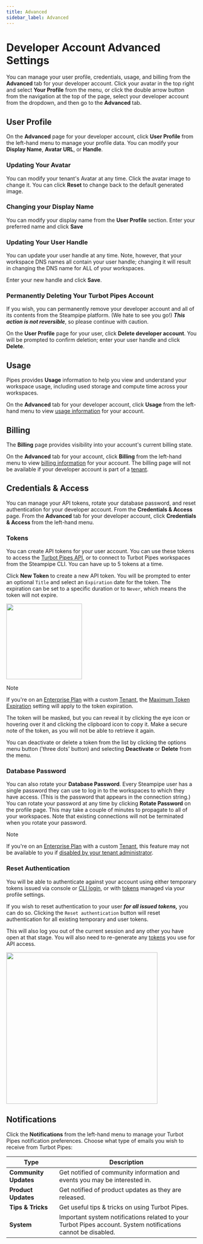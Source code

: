 ```yaml
---
title: Advanced
sidebar_label: Advanced
---
```


# Developer Account Advanced Settings

You can manage your user profile, credentials, usage, and billing from the **Advanced** tab for your developer account.  Click your avatar in the top right and select **Your Profile** from the menu, or click the double arrow button from the navigation at the top of the page, select your developer account from the dropdown, and then go to the **Advanced** tab.

## User Profile

On the **Advanced** page for your developer account, click **User Profile** from the left-hand menu to manage your profile data. You can modify your **Display Name**, **Avatar URL**, or **Handle**. 

### Updating Your Avatar
You can modify your tenant's Avatar at any time. Click the avatar image to change it. You can click **Reset** to change back to the default generated image.


### Changing your Display Name

You can modify your display name from the **User Profile** section.  Enter your preferred name and click **Save**

### Updating Your User Handle

You can update your user handle at any time. Note, however, that your workspace DNS names all contain your user handle; changing it will result in changing the DNS name for ALL of your workspaces.

Enter your new handle and click **Save**.


### Permanently Deleting Your Turbot Pipes Account

If you wish, you can permanently remove your developer account and all of its contents from the Steampipe platform. (We hate to see you go!) ***This action is not reversible***, so please continue with caution.

On the **User Profile** page for your user, click **Delete developer account**. You will be prompted to confirm deletion; enter your user handle and click **Delete**.


## Usage 

Pipes provides **Usage** information to help you view and understand your workspace usage, including used storage and compute time across your workspaces. 

On the **Advanced** tab for your developer account, click **Usage** from the
left-hand menu to view [usage information](/pipes/docs/accounts/developer/usage) for your account.



## Billing 

The **Billing** page provides visibility into your account's current billing state. 

On the **Advanced** tab for your account, click **Billing** from the
left-hand menu to view [billing information](/pipes/docs/accounts/developer/billing) for your account.  The billing page will not be available if your developer account is part of a [tenant](/pipes/docs/accounts/tenant).



## Credentials & Access

You can manage your API tokens, rotate your database password, and reset authentication for your developer account.  From the **Credentials & Access** page.  From the **Advanced** tab for your developer account, click **Credentials & Access** from the left-hand menu.

### Tokens

You can create API tokens for your user account. You can use these tokens to access the
[Turbot Pipes API](/pipes/docs/develop/query-api), or to connect to Turbot Pipes
workspaces from the Steampipe CLI. You can have up to 5 tokens at a time.

Click **New Token** to create a new API token. You will be prompted to enter an optional `Title` and select an `Expiration` date for the token. The expiration can be set to a specific duration or to `Never`, which means the token will not expire.

<img src="/images/docs/pipes/cloud-user-create-token.png" width="200pt"/>
<br />

> [!NOTE]
> If you're on an [Enterprise Plan](/pipes/docs/accounts/tenant#enterprise-plan) with a custom [Tenant](/pipes/docs/accounts/tenant), the [Maximum Token Expiration](/pipes/docs/accounts/tenant/authentication#maximum-token-expiration) setting will apply to the token expiration.
 
The token will be masked, but you can reveal it by clicking the eye icon or hovering over it and clicking the clipboard icon to copy it. Make a secure note of the token, as you will not be able to retrieve it again.

You can deactivate or delete a token from the list by clicking the options menu
button ('three dots' button) and selecting **Deactivate** or **Delete** from the menu.

### Database Password
You can also rotate your **Database Password**. Every Steampipe user has a
single password they can use to log in to the workspaces to which they have
access. (This is the password that appears in the connection string.) You can
rotate your password at any time by clicking **Rotate Password** on the profile
page. This may take a couple of minutes to propagate to all of your workspaces.
Note that existing connections will not be terminated when you rotate your
password.

> [!NOTE]
> If you're on an [Enterprise Plan](/pipes/docs/accounts/tenant#enterprise-plan) with a custom [Tenant](/pipes/docs/accounts/tenant), this feature may not be available to you if [disabled by your tenant administrator](/pipes/docs/accounts/tenant/workspace-settings#workspace-configuration).

### Reset Authentication

You will be able to authenticate against your account using either temporary
tokens issued via console or
[CLI login](https://steampipe.io/docs/reference/cli/login#steampipe-login), or with
[tokens](#tokens) managed via your profile settings.

If you wish to reset authentication to your user ***for all issued tokens,*** you can
do so.  Clicking the `Reset authentication` button will
reset authentication for all existing temporary and user tokens.

This will also log you out of the current session and any other you have open at
that stage. You will also need to re-generate any
[tokens](#tokens) you use for API access.

<img src="/images/docs/pipes/cloud-user-reset-authentication.png" width="400pt"/>
<br />


## Notifications

Click the **Notifications** from the left-hand menu to manage your Turbot Pipes notification preferences. Choose what type of emails you wish to receive from Turbot Pipes:

| Type                  | Description                                                                                                   |
| --------------------- | ------------------------------------------------------------------------------------------------------------- |
| **Community Updates** | Get notified of community information and events you may be interested in.                                    |
| **Product Updates** | Get notified of product updates as they are released.                                                         |
| **Tips & Tricks** | Get useful tips & tricks on using Turbot Pipes.                                                               |
| **System** | Important system notifications related to your Turbot Pipes account. System notifications cannot be disabled. |